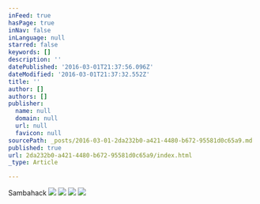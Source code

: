 ```yaml
---
inFeed: true
hasPage: true
inNav: false
inLanguage: null
starred: false
keywords: []
description: ''
datePublished: '2016-03-01T21:37:56.096Z'
dateModified: '2016-03-01T21:37:32.552Z'
title: ''
author: []
authors: []
publisher:
  name: null
  domain: null
  url: null
  favicon: null
sourcePath: _posts/2016-03-01-2da232b0-a421-4480-b672-95581d0c65a9.md
published: true
url: 2da232b0-a421-4480-b672-95581d0c65a9/index.html
_type: Article

---
```

Sambahack
![](https://the-grid-user-content.s3-us-west-2.amazonaws.com/1075b648-9bc5-4cb8-9cd9-da12268f7f7a.jpg)
![](https://the-grid-user-content.s3-us-west-2.amazonaws.com/23c8cd33-947e-482a-94e1-235d88c3f0f9.jpg)
![](https://the-grid-user-content.s3-us-west-2.amazonaws.com/8db99b8b-65ad-42b1-82cb-51d95d696c8a.jpg)
![](https://the-grid-user-content.s3-us-west-2.amazonaws.com/29b242c6-5df5-4dd5-83f4-16aec4ab4867.png)